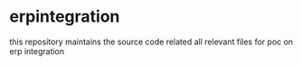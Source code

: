 # erpintegration
this repository maintains the source code related all relevant files for poc on erp integration
